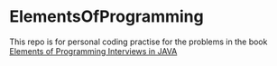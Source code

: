 # ElementsOfProgramming
This repo is for personal coding practise for the problems in the book [Elements of Programming Interviews in JAVA](http://www.amazon.com/Elements-Programming-Interviews-Java-Insiders/dp/1517435803)
